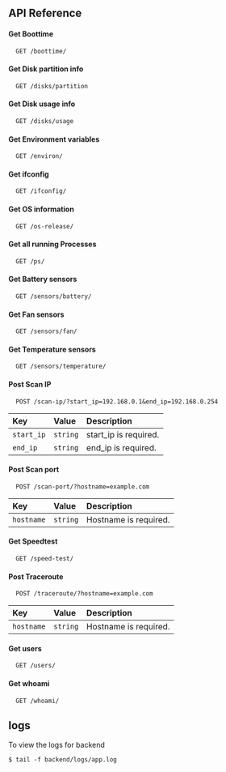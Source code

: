 ## API Reference
#### Get Boottime
```http
  GET /boottime/
```

#### Get Disk partition info
```http
  GET /disks/partition
```

#### Get Disk usage info
```http
  GET /disks/usage
```

#### Get Environment variables
```http
  GET /environ/
```

#### Get ifconfig
```http
  GET /ifconfig/
```

#### Get OS information
```http
  GET /os-release/
```

#### Get all running Processes
```http
  GET /ps/
```

#### Get Battery sensors  
```http
  GET /sensors/battery/
```

#### Get Fan sensors  
```http
  GET /sensors/fan/
```

#### Get Temperature sensors  
```http
  GET /sensors/temperature/
```

#### Post Scan IP
```http
  POST /scan-ip/?start_ip=192.168.0.1&end_ip=192.168.0.254
```
| Key | Value     | Description                       |
| :-------- | :------- | :-------------------------------- |
| `start_ip`  | `string` | start_ip is required. |
| `end_ip`  | `string` | end_ip is required. |

#### Post Scan port
```http
  POST /scan-port/?hostname=example.com
```
| Key | Value     | Description                       |
| :-------- | :------- | :-------------------------------- |
| `hostname`  | `string` | Hostname is required. |

#### Get Speedtest
```http
  GET /speed-test/
```

#### Post Traceroute
```http
  POST /traceroute/?hostname=example.com
```
| Key | Value     | Description                       |
| :-------- | :------- | :-------------------------------- |
| `hostname`  | `string` | Hostname is required. |

#### Get users
```http
  GET /users/
```

#### Get whoami
```http
  GET /whoami/
```

## logs

To view the logs for backend
```
$ tail -f backend/logs/app.log
```